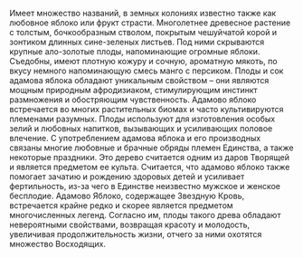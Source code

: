 Имеет множество названий, в земных колониях известно также как любовное яблоко или фрукт страсти. Многолетнее древесное растение с толстым, бочкообразным стволом, покрытым чешуйчатой корой и зонтиком длинных сине-зеленых листьев. Под ними скрываются крупные ало-золотые плоды, напоминающие огромные яблоки. Съедобны, имеют плотную кожуру и сочную, ароматную мякоть, по вкусу немного напоминающую смесь манго с персиком. Плоды и сок адамова яблока обладают уникальным свойством – они являются мощным природным афродизиаком, стимулирующим инстинкт размножения и обостряющим чувственность. Адамово яблоко встречается во многих растительных биомах и часто культивируются племенами разумных. Плоды используют для изготовления особых зелий и любовных напитков, вызывающих и усиливающих половое влечение. С употреблением адамова яблока и его производных связаны многие любовные и брачные обряды племен Единства, а также некоторые праздники. Это дерево считается одним из даров Творящей и является предметом ее культа. Считается, что адамово яблоко также помогает зачатию и рождению здоровых детей и усиливает фертильность, из-за чего в Единстве неизвестно мужское и женское бесплодие. Адамово Яблоко, содержащее Звездную Кровь, встречается крайне редко и скорее является предметом многочисленных легенд. Согласно им, плоды такого древа обладают невероятными свойствами, возвращая красоту и молодость, увеличивая продолжительность жизни, отчего за ними охотятся множество Восходящих.